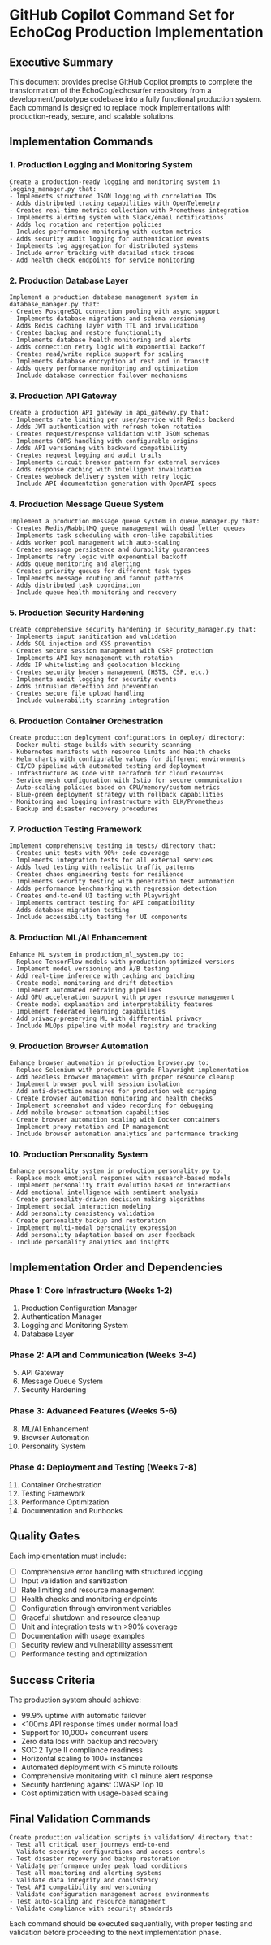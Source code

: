 # GitHub Copilot Command Set for EchoCog Production Implementation

## Executive Summary
This document provides precise GitHub Copilot prompts to complete the transformation of the EchoCog/echosurfer repository from a development/prototype codebase into a fully functional production system. Each command is designed to replace mock implementations with production-ready, secure, and scalable solutions.

## Implementation Commands

### 1. Production Logging and Monitoring System
```
Create a production-ready logging and monitoring system in logging_manager.py that:
- Implements structured JSON logging with correlation IDs
- Adds distributed tracing capabilities with OpenTelemetry
- Creates real-time metrics collection with Prometheus integration
- Implements alerting system with Slack/email notifications
- Adds log rotation and retention policies
- Includes performance monitoring with custom metrics
- Adds security audit logging for authentication events
- Implements log aggregation for distributed systems
- Include error tracking with detailed stack traces
- Add health check endpoints for service monitoring
```

### 2. Production Database Layer
```
Implement a production database management system in database_manager.py that:
- Creates PostgreSQL connection pooling with async support
- Implements database migrations and schema versioning
- Adds Redis caching layer with TTL and invalidation
- Creates backup and restore functionality
- Implements database health monitoring and alerts
- Adds connection retry logic with exponential backoff
- Creates read/write replica support for scaling
- Implements database encryption at rest and in transit
- Adds query performance monitoring and optimization
- Include database connection failover mechanisms
```

### 3. Production API Gateway
```
Create a production API gateway in api_gateway.py that:
- Implements rate limiting per user/service with Redis backend
- Adds JWT authentication with refresh token rotation
- Creates request/response validation with JSON schemas
- Implements CORS handling with configurable origins
- Adds API versioning with backward compatibility
- Creates request logging and audit trails
- Implements circuit breaker pattern for external services
- Adds response caching with intelligent invalidation
- Creates webhook delivery system with retry logic
- Include API documentation generation with OpenAPI specs
```

### 4. Production Message Queue System
```
Implement a production message queue system in queue_manager.py that:
- Creates Redis/RabbitMQ queue management with dead letter queues
- Implements task scheduling with cron-like capabilities
- Adds worker pool management with auto-scaling
- Creates message persistence and durability guarantees
- Implements retry logic with exponential backoff
- Adds queue monitoring and alerting
- Creates priority queues for different task types
- Implements message routing and fanout patterns
- Adds distributed task coordination
- Include queue health monitoring and recovery
```

### 5. Production Security Hardening
```
Create comprehensive security hardening in security_manager.py that:
- Implements input sanitization and validation
- Adds SQL injection and XSS prevention
- Creates secure session management with CSRF protection
- Implements API key management with rotation
- Adds IP whitelisting and geolocation blocking
- Creates security headers management (HSTS, CSP, etc.)
- Implements audit logging for security events
- Adds intrusion detection and prevention
- Creates secure file upload handling
- Include vulnerability scanning integration
```

### 6. Production Container Orchestration
```
Create production deployment configurations in deploy/ directory:
- Docker multi-stage builds with security scanning
- Kubernetes manifests with resource limits and health checks
- Helm charts with configurable values for different environments
- CI/CD pipeline with automated testing and deployment
- Infrastructure as Code with Terraform for cloud resources
- Service mesh configuration with Istio for secure communication
- Auto-scaling policies based on CPU/memory/custom metrics
- Blue-green deployment strategy with rollback capabilities
- Monitoring and logging infrastructure with ELK/Prometheus
- Backup and disaster recovery procedures
```

### 7. Production Testing Framework
```
Implement comprehensive testing in tests/ directory that:
- Creates unit tests with 90%+ code coverage
- Implements integration tests for all external services
- Adds load testing with realistic traffic patterns
- Creates chaos engineering tests for resilience
- Implements security testing with penetration test automation
- Adds performance benchmarking with regression detection
- Creates end-to-end UI testing with Playwright
- Implements contract testing for API compatibility
- Adds database migration testing
- Include accessibility testing for UI components
```

### 8. Production ML/AI Enhancement
```
Enhance ML system in production_ml_system.py to:
- Replace TensorFlow models with production-optimized versions
- Implement model versioning and A/B testing
- Add real-time inference with caching and batching
- Create model monitoring and drift detection
- Implement automated retraining pipelines
- Add GPU acceleration support with proper resource management
- Create model explanation and interpretability features
- Implement federated learning capabilities
- Add privacy-preserving ML with differential privacy
- Include MLOps pipeline with model registry and tracking
```

### 9. Production Browser Automation
```
Enhance browser automation in production_browser.py to:
- Replace Selenium with production-grade Playwright implementation
- Add headless browser management with proper resource cleanup
- Implement browser pool with session isolation
- Add anti-detection measures for production web scraping
- Create browser automation monitoring and health checks
- Implement screenshot and video recording for debugging
- Add mobile browser automation capabilities
- Create browser automation scaling with Docker containers
- Implement proxy rotation and IP management
- Include browser automation analytics and performance tracking
```

### 10. Production Personality System
```
Enhance personality system in production_personality.py to:
- Replace mock emotional responses with research-based models
- Implement personality trait evolution based on interactions
- Add emotional intelligence with sentiment analysis
- Create personality-driven decision making algorithms
- Implement social interaction modeling
- Add personality consistency validation
- Create personality backup and restoration
- Implement multi-modal personality expression
- Add personality adaptation based on user feedback
- Include personality analytics and insights
```

## Implementation Order and Dependencies

### Phase 1: Core Infrastructure (Weeks 1-2)
1. Production Configuration Manager
2. Authentication Manager
3. Logging and Monitoring System
4. Database Layer

### Phase 2: API and Communication (Weeks 3-4)
5. API Gateway
6. Message Queue System
7. Security Hardening

### Phase 3: Advanced Features (Weeks 5-6)
8. ML/AI Enhancement
9. Browser Automation
10. Personality System

### Phase 4: Deployment and Testing (Weeks 7-8)
11. Container Orchestration
12. Testing Framework
13. Performance Optimization
14. Documentation and Runbooks

## Quality Gates

Each implementation must include:
- [ ] Comprehensive error handling with structured logging
- [ ] Input validation and sanitization
- [ ] Rate limiting and resource management
- [ ] Health checks and monitoring endpoints
- [ ] Configuration through environment variables
- [ ] Graceful shutdown and resource cleanup
- [ ] Unit and integration tests with >90% coverage
- [ ] Documentation with usage examples
- [ ] Security review and vulnerability assessment
- [ ] Performance testing and optimization

## Success Criteria

The production system should achieve:
- 99.9% uptime with automatic failover
- <100ms API response times under normal load
- Support for 10,000+ concurrent users
- Zero data loss with backup and recovery
- SOC 2 Type II compliance readiness
- Horizontal scaling to 100+ instances
- Automated deployment with <5 minute rollouts
- Comprehensive monitoring with <1 minute alert response
- Security hardening against OWASP Top 10
- Cost optimization with usage-based scaling

## Final Validation Commands

```
Create production validation scripts in validation/ directory that:
- Test all critical user journeys end-to-end
- Validate security configurations and access controls
- Test disaster recovery and backup restoration
- Validate performance under peak load conditions
- Test all monitoring and alerting systems
- Validate data integrity and consistency
- Test API compatibility and versioning
- Validate configuration management across environments
- Test auto-scaling and resource management
- Validate compliance with security standards
```

Each command should be executed sequentially, with proper testing and validation before proceeding to the next implementation phase.